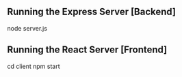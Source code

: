 ## Running the Express Server [Backend]
 node server.js 

## Running the React Server [Frontend]
 cd client
 npm start